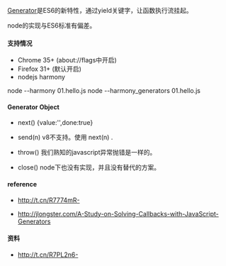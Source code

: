

[Generator](http://wiki.ecmascript.org/doku.php?id=harmony:generators)是ES6的新特性，通过yield关键字，让函数执行流挂起。


node的实现与ES6标准有偏差。

#### 支持情况

 - Chrome 35+ (about://flags中开启)
 - Firefox 31+ (默认开启)
 - nodejs harmony


node --harmony  01.hello.js
node --harmony_generators  01.hello.js


#### Generator Object

 - next()
 {value:'',done:true}

 - send(n)
 v8不支持。使用 next(n) .

 - throw()
 我们熟知的javascript异常抛错是一样的。

 - close()
 node下也没有实现，并且没有替代的方案。

#### reference

 - http://t.cn/R7774mR-

 - http://jlongster.com/A-Study-on-Solving-Callbacks-with-JavaScript-Generators


#### 资料

 - http://t.cn/R7PL2n6-